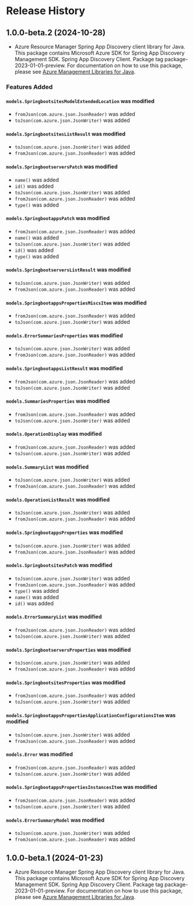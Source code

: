 # Release History

## 1.0.0-beta.2 (2024-10-28)

- Azure Resource Manager Spring App Discovery client library for Java. This package contains Microsoft Azure SDK for Spring App Discovery Management SDK. Spring App Discovery Client. Package tag package-2023-01-01-preview. For documentation on how to use this package, please see [Azure Management Libraries for Java](https://aka.ms/azsdk/java/mgmt).

### Features Added

#### `models.SpringbootsitesModelExtendedLocation` was modified

* `fromJson(com.azure.json.JsonReader)` was added
* `toJson(com.azure.json.JsonWriter)` was added

#### `models.SpringbootsitesListResult` was modified

* `toJson(com.azure.json.JsonWriter)` was added
* `fromJson(com.azure.json.JsonReader)` was added

#### `models.SpringbootserversPatch` was modified

* `name()` was added
* `id()` was added
* `toJson(com.azure.json.JsonWriter)` was added
* `fromJson(com.azure.json.JsonReader)` was added
* `type()` was added

#### `models.SpringbootappsPatch` was modified

* `fromJson(com.azure.json.JsonReader)` was added
* `name()` was added
* `toJson(com.azure.json.JsonWriter)` was added
* `id()` was added
* `type()` was added

#### `models.SpringbootserversListResult` was modified

* `toJson(com.azure.json.JsonWriter)` was added
* `fromJson(com.azure.json.JsonReader)` was added

#### `models.SpringbootappsPropertiesMiscsItem` was modified

* `fromJson(com.azure.json.JsonReader)` was added
* `toJson(com.azure.json.JsonWriter)` was added

#### `models.ErrorSummariesProperties` was modified

* `toJson(com.azure.json.JsonWriter)` was added
* `fromJson(com.azure.json.JsonReader)` was added

#### `models.SpringbootappsListResult` was modified

* `fromJson(com.azure.json.JsonReader)` was added
* `toJson(com.azure.json.JsonWriter)` was added

#### `models.SummariesProperties` was modified

* `fromJson(com.azure.json.JsonReader)` was added
* `toJson(com.azure.json.JsonWriter)` was added

#### `models.OperationDisplay` was modified

* `fromJson(com.azure.json.JsonReader)` was added
* `toJson(com.azure.json.JsonWriter)` was added

#### `models.SummaryList` was modified

* `toJson(com.azure.json.JsonWriter)` was added
* `fromJson(com.azure.json.JsonReader)` was added

#### `models.OperationListResult` was modified

* `toJson(com.azure.json.JsonWriter)` was added
* `fromJson(com.azure.json.JsonReader)` was added

#### `models.SpringbootappsProperties` was modified

* `toJson(com.azure.json.JsonWriter)` was added
* `fromJson(com.azure.json.JsonReader)` was added

#### `models.SpringbootsitesPatch` was modified

* `toJson(com.azure.json.JsonWriter)` was added
* `fromJson(com.azure.json.JsonReader)` was added
* `type()` was added
* `name()` was added
* `id()` was added

#### `models.ErrorSummaryList` was modified

* `fromJson(com.azure.json.JsonReader)` was added
* `toJson(com.azure.json.JsonWriter)` was added

#### `models.SpringbootserversProperties` was modified

* `toJson(com.azure.json.JsonWriter)` was added
* `fromJson(com.azure.json.JsonReader)` was added

#### `models.SpringbootsitesProperties` was modified

* `fromJson(com.azure.json.JsonReader)` was added
* `toJson(com.azure.json.JsonWriter)` was added

#### `models.SpringbootappsPropertiesApplicationConfigurationsItem` was modified

* `toJson(com.azure.json.JsonWriter)` was added
* `fromJson(com.azure.json.JsonReader)` was added

#### `models.Error` was modified

* `fromJson(com.azure.json.JsonReader)` was added
* `toJson(com.azure.json.JsonWriter)` was added

#### `models.SpringbootappsPropertiesInstancesItem` was modified

* `fromJson(com.azure.json.JsonReader)` was added
* `toJson(com.azure.json.JsonWriter)` was added

#### `models.ErrorSummaryModel` was modified

* `toJson(com.azure.json.JsonWriter)` was added
* `fromJson(com.azure.json.JsonReader)` was added

## 1.0.0-beta.1 (2024-01-23)

- Azure Resource Manager Spring App Discovery client library for Java. This package contains Microsoft Azure SDK for Spring App Discovery Management SDK. Spring App Discovery Client. Package tag package-2023-01-01-preview. For documentation on how to use this package, please see [Azure Management Libraries for Java](https://aka.ms/azsdk/java/mgmt).
